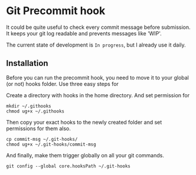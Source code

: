 # Git Precommit hook

It could be quite useful to check every commit message before submission. It keeps your git log readable and prevents messages like 'WIP'.

The current state of development is `In progress`, but I already use it daily.

## Installation

Before you can run the precommit hook, you need to move it to your global (or not) hooks folder. Use three easy steps for

Create a directory with hooks in the home directory. And set permission for

```
mkdir ~/.githooks
chmod ug+x ~/.githooks
```

Then copy your exact hooks to the newly created folder and set permissions for them also.

```
cp commit-msg ~/.git-hooks/
chmod ug+x ~/.git-hooks/commit-msg
```

And finally, make them trigger globally on all your git commands.

```
git config --global core.hooksPath ~/.git-hooks
```
